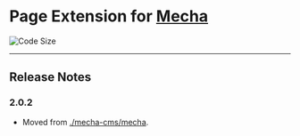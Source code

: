 Page Extension for [Mecha](https://github.com/mecha-cms/mecha)
==============================================================

![Code Size](https://img.shields.io/github/languages/code-size/mecha-cms/x.page?color=%23444&style=for-the-badge)

---

Release Notes
-------------

### 2.0.2

 - Moved from [./mecha-cms/mecha](https://github.com/mecha-cms/mecha).